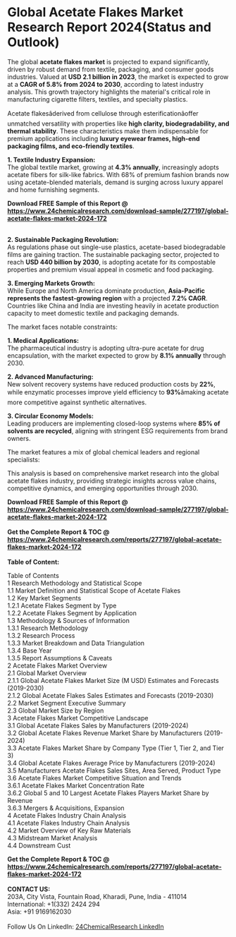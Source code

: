 <h1>Global Acetate Flakes Market Research Report 2024(Status and Outlook)</h1><p>The global <strong>acetate flakes market</strong> is projected to expand significantly, driven by robust demand from textile, packaging, and consumer goods industries. Valued at <strong>USD 2.1 billion in 2023</strong>, the market is expected to grow at a <strong>CAGR of 5.8% from 2024 to 2030</strong>, according to latest industry analysis. This growth trajectory highlights the material's critical role in manufacturing cigarette filters, textiles, and specialty plastics.</p><p>Acetate flakesâderived from cellulose through esterificationâoffer unmatched versatility with properties like <strong>high clarity, biodegradability, and thermal stability</strong>. These characteristics make them indispensable for premium applications including <strong>luxury eyewear frames, high-end packaging films, and eco-friendly textiles</strong>.</p><p><strong>1. Textile Industry Expansion:</strong><br>
The global textile market, growing at <strong>4.3% annually</strong>, increasingly adopts acetate fibers for silk-like fabrics. With 68% of premium fashion brands now using acetate-blended materials, demand is surging across luxury apparel and home furnishing segments.</p><div><b>Download FREE Sample of this Report @ 
            <a href="https://www.24chemicalresearch.com/download-sample/277197/global-acetate-flakes-market-2024-172">
            https://www.24chemicalresearch.com/download-sample/277197/global-acetate-flakes-market-2024-172</a></b></div><br><p><strong>2. Sustainable Packaging Revolution:</strong><br>
As regulations phase out single-use plastics, acetate-based biodegradable films are gaining traction. The sustainable packaging sector, projected to reach <strong>USD 440 billion by 2030</strong>, is adopting acetate for its compostable properties and premium visual appeal in cosmetic and food packaging.</p><p><strong>3. Emerging Markets Growth:</strong><br>
While Europe and North America dominate production, <strong>Asia-Pacific represents the fastest-growing region</strong> with a projected <strong>7.2% CAGR</strong>. Countries like China and India are investing heavily in acetate production capacity to meet domestic textile and packaging demands.</p><p>The market faces notable constraints:</p><p><strong>1. Medical Applications:</strong><br>
The pharmaceutical industry is adopting ultra-pure acetate for drug encapsulation, with the market expected to grow by <strong>8.1% annually</strong> through 2030.</p><p><strong>2. Advanced Manufacturing:</strong><br>
New solvent recovery systems have reduced production costs by <strong>22%</strong>, while enzymatic processes improve yield efficiency to <strong>93%</strong>âmaking acetate more competitive against synthetic alternatives.</p><p><strong>3. Circular Economy Models:</strong><br>
Leading producers are implementing closed-loop systems where <strong>85% of solvents are recycled</strong>, aligning with stringent ESG requirements from brand owners.</p><p>The market features a mix of global chemical leaders and regional specialists:</p><p>This analysis is based on comprehensive market research into the global acetate flakes industry, providing strategic insights across value chains, competitive dynamics, and emerging opportunities through 2030.</p><div><b>Download FREE Sample of this Report @ 
            <a href="https://www.24chemicalresearch.com/download-sample/277197/global-acetate-flakes-market-2024-172">
            https://www.24chemicalresearch.com/download-sample/277197/global-acetate-flakes-market-2024-172</a></b></div><br><div><b>Get the Complete Report & TOC @ 
            <a href="https://www.24chemicalresearch.com/reports/277197/global-acetate-flakes-market-2024-172">
            https://www.24chemicalresearch.com/reports/277197/global-acetate-flakes-market-2024-172</a></b></div><br>
            <b>Table of Content:</b><p>Table of Contents<br />
1 Research Methodology and Statistical Scope<br />
1.1 Market Definition and Statistical Scope of Acetate Flakes<br />
1.2 Key Market Segments<br />
1.2.1 Acetate Flakes Segment by Type<br />
1.2.2 Acetate Flakes Segment by Application<br />
1.3 Methodology & Sources of Information<br />
1.3.1 Research Methodology<br />
1.3.2 Research Process<br />
1.3.3 Market Breakdown and Data Triangulation<br />
1.3.4 Base Year<br />
1.3.5 Report Assumptions & Caveats<br />
2 Acetate Flakes Market Overview<br />
2.1 Global Market Overview<br />
2.1.1 Global Acetate Flakes Market Size (M USD) Estimates and Forecasts (2019-2030)<br />
2.1.2 Global Acetate Flakes Sales Estimates and Forecasts (2019-2030)<br />
2.2 Market Segment Executive Summary<br />
2.3 Global Market Size by Region<br />
3 Acetate Flakes Market Competitive Landscape<br />
3.1 Global Acetate Flakes Sales by Manufacturers (2019-2024)<br />
3.2 Global Acetate Flakes Revenue Market Share by Manufacturers (2019-2024)<br />
3.3 Acetate Flakes Market Share by Company Type (Tier 1, Tier 2, and Tier 3)<br />
3.4 Global Acetate Flakes Average Price by Manufacturers (2019-2024)<br />
3.5 Manufacturers Acetate Flakes Sales Sites, Area Served, Product Type<br />
3.6 Acetate Flakes Market Competitive Situation and Trends<br />
3.6.1 Acetate Flakes Market Concentration Rate<br />
3.6.2 Global 5 and 10 Largest Acetate Flakes Players Market Share by Revenue<br />
3.6.3 Mergers & Acquisitions, Expansion<br />
4 Acetate Flakes Industry Chain Analysis<br />
4.1 Acetate Flakes Industry Chain Analysis<br />
4.2 Market Overview of Key Raw Materials<br />
4.3 Midstream Market Analysis<br />
4.4 Downstream Cust</p><div><b>Get the Complete Report & TOC @ 
            <a href="https://www.24chemicalresearch.com/reports/277197/global-acetate-flakes-market-2024-172">
            https://www.24chemicalresearch.com/reports/277197/global-acetate-flakes-market-2024-172</a></b></div><br><b>CONTACT US:</b><br>
            203A, City Vista, Fountain Road, Kharadi, Pune, India - 411014<br>
            International: +1(332) 2424 294<br>
            Asia: +91 9169162030 <br><br>
            Follow Us On LinkedIn: <a href="https://www.linkedin.com/company/24chemicalresearch/">24ChemicalResearch LinkedIn</a>